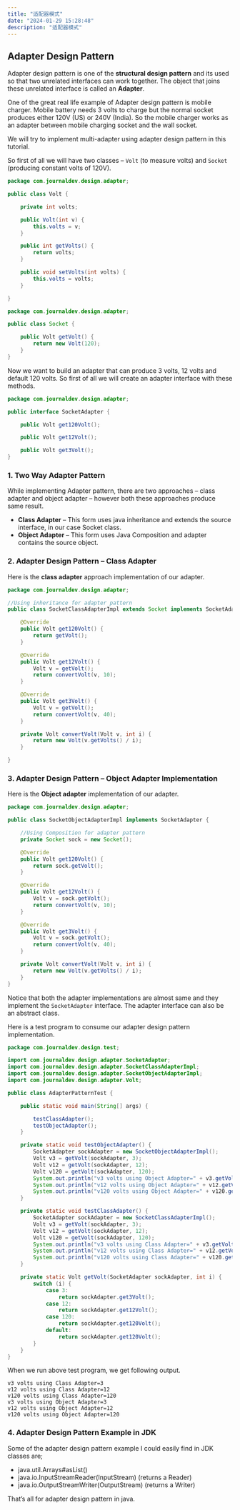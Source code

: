```yaml
---
title: "适配器模式"
date: "2024-01-29 15:28:48"
description: "适配器模式"
---
```


## Adapter Design Pattern

Adapter design pattern is one of the **structural design pattern** and its used so that two unrelated interfaces can
work together. The object that joins these unrelated interface is called an **Adapter**.

One of the great real life example of Adapter design pattern is mobile charger. Mobile battery needs 3 volts to charge
but the normal socket produces either 120V (US) or 240V (India). So the mobile charger works as an adapter between
mobile charging socket and the wall socket.

We will try to implement multi-adapter using adapter design pattern in this tutorial.

So first of all we will have two classes – `Volt` (to measure volts) and `Socket` (producing constant volts of 120V).

```java
package com.journaldev.design.adapter;

public class Volt {

    private int volts;

    public Volt(int v) {
        this.volts = v;
    }

    public int getVolts() {
        return volts;
    }

    public void setVolts(int volts) {
        this.volts = volts;
    }

}
```

```java
package com.journaldev.design.adapter;

public class Socket {

    public Volt getVolt() {
        return new Volt(120);
    }
}
```

Now we want to build an adapter that can produce 3 volts, 12 volts and default 120 volts. So first of all we will create
an adapter interface with these methods.

```java
package com.journaldev.design.adapter;

public interface SocketAdapter {

    public Volt get120Volt();

    public Volt get12Volt();

    public Volt get3Volt();
}
```

### 1. Two Way Adapter Pattern

While implementing Adapter pattern, there are two approaches – class adapter and object adapter – however both these
approaches produce same result.

- **Class Adapter** – This form uses java inheritance and extends the source interface, in our case Socket class.
- **Object Adapter** – This form uses Java Composition and adapter contains the source object.

### 2. Adapter Design Pattern – Class Adapter

Here is the **class adapter** approach implementation of our adapter.

```java
package com.journaldev.design.adapter;

//Using inheritance for adapter pattern
public class SocketClassAdapterImpl extends Socket implements SocketAdapter {

    @Override
    public Volt get120Volt() {
        return getVolt();
    }

    @Override
    public Volt get12Volt() {
        Volt v = getVolt();
        return convertVolt(v, 10);
    }

    @Override
    public Volt get3Volt() {
        Volt v = getVolt();
        return convertVolt(v, 40);
    }

    private Volt convertVolt(Volt v, int i) {
        return new Volt(v.getVolts() / i);
    }

}
```

### 3. Adapter Design Pattern – Object Adapter Implementation

Here is the **Object adapter** implementation of our adapter.

```java
package com.journaldev.design.adapter;

public class SocketObjectAdapterImpl implements SocketAdapter {

    //Using Composition for adapter pattern
    private Socket sock = new Socket();

    @Override
    public Volt get120Volt() {
        return sock.getVolt();
    }

    @Override
    public Volt get12Volt() {
        Volt v = sock.getVolt();
        return convertVolt(v, 10);
    }

    @Override
    public Volt get3Volt() {
        Volt v = sock.getVolt();
        return convertVolt(v, 40);
    }

    private Volt convertVolt(Volt v, int i) {
        return new Volt(v.getVolts() / i);
    }
}
```

Notice that both the adapter implementations are almost same and they implement the `SocketAdapter` interface. The
adapter interface can also be an abstract class.

Here is a test program to consume our adapter design pattern implementation.

```java
package com.journaldev.design.test;

import com.journaldev.design.adapter.SocketAdapter;
import com.journaldev.design.adapter.SocketClassAdapterImpl;
import com.journaldev.design.adapter.SocketObjectAdapterImpl;
import com.journaldev.design.adapter.Volt;

public class AdapterPatternTest {

    public static void main(String[] args) {

        testClassAdapter();
        testObjectAdapter();
    }

    private static void testObjectAdapter() {
        SocketAdapter sockAdapter = new SocketObjectAdapterImpl();
        Volt v3 = getVolt(sockAdapter, 3);
        Volt v12 = getVolt(sockAdapter, 12);
        Volt v120 = getVolt(sockAdapter, 120);
        System.out.println("v3 volts using Object Adapter=" + v3.getVolts());
        System.out.println("v12 volts using Object Adapter=" + v12.getVolts());
        System.out.println("v120 volts using Object Adapter=" + v120.getVolts());
    }

    private static void testClassAdapter() {
        SocketAdapter sockAdapter = new SocketClassAdapterImpl();
        Volt v3 = getVolt(sockAdapter, 3);
        Volt v12 = getVolt(sockAdapter, 12);
        Volt v120 = getVolt(sockAdapter, 120);
        System.out.println("v3 volts using Class Adapter=" + v3.getVolts());
        System.out.println("v12 volts using Class Adapter=" + v12.getVolts());
        System.out.println("v120 volts using Class Adapter=" + v120.getVolts());
    }

    private static Volt getVolt(SocketAdapter sockAdapter, int i) {
        switch (i) {
            case 3:
                return sockAdapter.get3Volt();
            case 12:
                return sockAdapter.get12Volt();
            case 120:
                return sockAdapter.get120Volt();
            default:
                return sockAdapter.get120Volt();
        }
    }
}
```

When we run above test program, we get following output.

```
v3 volts using Class Adapter=3
v12 volts using Class Adapter=12
v120 volts using Class Adapter=120
v3 volts using Object Adapter=3
v12 volts using Object Adapter=12
v120 volts using Object Adapter=120
```

### 4. Adapter Design Pattern Example in JDK

Some of the adapter design pattern example I could easily find in JDK classes are;

- java.util.Arrays#asList()
- java.io.InputStreamReader(InputStream) (returns a Reader)
- java.io.OutputStreamWriter(OutputStream) (returns a Writer)

That’s all for adapter design pattern in java.